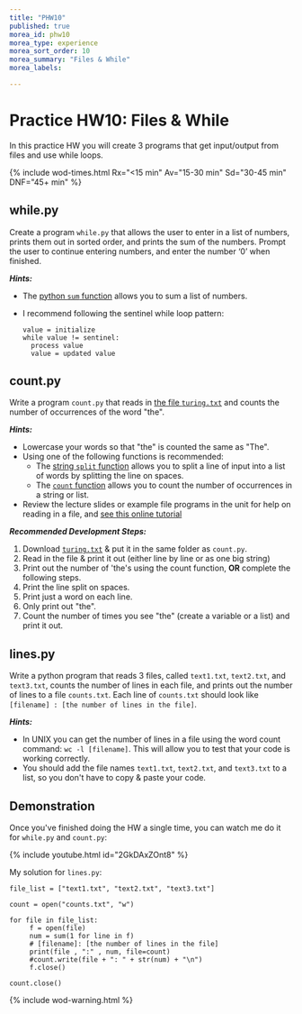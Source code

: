 ```yaml
---
title: "PHW10"
published: true
morea_id: phw10
morea_type: experience
morea_sort_order: 10
morea_summary: "Files & While"
morea_labels:

---
```

# Practice HW10: Files & While

In this practice HW you will create 3 programs that get input/output from files and use while loops. 

{% include wod-times.html Rx="<15 min" Av="15-30 min" Sd="30-45 min" DNF="45+ min" %}

## while.py

Create a program `while.py` that allows the user to enter in a list of numbers, prints them out in sorted order, and prints the sum of the numbers. Prompt the user to continue entering numbers, and enter the number ‘0’ when finished.

***Hints:***

* The [python `sum` function](https://docs.python.org/3/library/functions.html#sum) allows you to sum a list of numbers.
* I recommend following the sentinel while loop pattern:

      value = initialize
      while value != sentinel:
        process value
        value = updated value


## count.py

Write a program `count.py` that reads in [the file `turing.txt`](data/turing.txt) and counts the number of occurrences of the word "the". 

***Hints:***

  * Lowercase your words so that "the" is counted the same as "The".
  * Using one of the following functions is recommended:
    * The [string `split` function](https://docs.python.org/3.4/library/stdtypes.html#str.split) allows you to split a line of input into a list of words by splitting the line on spaces.
    * The [`count` function](http://www.thehelloworldprogram.com/python/python-string-methods/) allows you to count the number of occurrences in a string or list.
  * Review the lecture slides or example file programs in the unit for help on reading in a file, and [see this online tutorial](http://www.pythonforbeginners.com/files/reading-and-writing-files-in-python)

***Recommended Development Steps:***

1. Download [`turing.txt`](data/turing.txt) & put it in the same folder as `count.py`.
2. Read in the file & print it out (either line by line or as one big string)
3. Print out the number of 'the's using the count function, **OR** complete the following steps.
4. Print the line split on spaces.
5. Print just a word on each line.
6. Only print out "the".
7. Count the number of times you see "the" (create a variable or a list) and print it out.

## lines.py

Write a python program that reads 3 files, called `text1.txt`, `text2.txt`, and `text3.txt`, counts the number of lines in each file, and prints out the number of lines to a file `counts.txt`. Each line of `counts.txt` should look like `[filename] : [the number of lines in the file]`.

***Hints:***

  * In UNIX you can get the number of lines in a file using the word count command: `wc -l [filename]`. This will allow you to test that your code is working correctly.
  * You should add the file names `text1.txt`, `text2.txt`, and `text3.txt` to a list, so you don't have to copy & paste your code.

## Demonstration


Once you've finished doing the HW a single time, you can watch me do it for `while.py` and `count.py`:

{% include youtube.html id="2GkDAxZOnt8" %}

My solution for `lines.py`:

	file_list = ["text1.txt", "text2.txt", "text3.txt"]
	
	count = open("counts.txt", "w")
	
	for file in file_list:
		 f = open(file)
		 num = sum(1 for line in f)
		 # [filename]: [the number of lines in the file]
		 print(file , ":" , num, file=count)
		 #count.write(file + ": " + str(num) + "\n")
		 f.close()
	
	count.close()

{% include wod-warning.html %}

